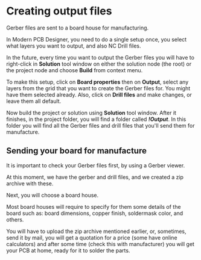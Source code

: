 # Creating output files

Gerber files are sent to a board house for manufacturing.

In Modern PCB Designer, you need to do a single setup once, you select what layers you want to output, and also NC Drill files. 

In the future, every time you want to output the Gerber files you will have to right-click in **Solution** tool window on either the solution node (the root) or the project node and choose **Build** from context menu.

To make this setup, click on **Board properties** then on **Output**, select any layers from the grid that you want to create the Gerber files for. You might have them selected already. Also, click on **Drill files** and make changes, or leave them all default.

Now build the project or solution using **Solution** tool window. After it finishes, in the project folder, you will find a folder called ***!Output***. In this folder you will find all the Gerber files and drill files that you'll send them for manufacture.

## Sending your board for manufacture

It is important to check your Gerber files first, by using a Gerber viewer.

At this moment, we have the gerber and drill files, and we created a zip archive with these.

Next, you will choose a board house.

Most board houses will require to specify for them some details of the board such as: board dimensions, copper finish, soldermask color, and others.

You will have to upload the zip archive mentioned earlier, or, sometimes, send it by mail, you will get a quotation for a price (some have online calculators) and after some time (check this with manufacturer) you will get your PCB at home, ready for it to solder the parts.

